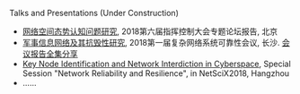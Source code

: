Talks and Presentations (Under Construction)


 - [网络空间态势认知问题研究](https://mp.weixin.qq.com/s/I87C-ouigFhIX4ugbzw8CA), 2018第六届指挥控制大会专题论坛报告, 北京
 - [军事信息网络及其抗毁性研究](https://pan.baidu.com/s/1jkZ5LwSmj7--Tvv2BHGxxA), 2018第一届复杂网络系统可靠性会议, 长沙. [会议报告全集分享](https://pan.baidu.com/s/12I6jomTGCdfShJGekx6xnA)
 - [Key Node Identification and Network Interdiction in Cyberspace](http://www.netscix2018.net/netscix/SpecialSessionOne.html), Special Session "Network Reliability and Resilience", in NetSciX2018, Hangzhou
 - ......
